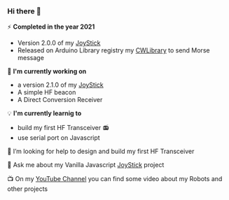 ### Hi there 👋

<!--
**bobboteck/bobboteck** is a ✨ _special_ ✨ repository because its `README.md` (this file) appears on your GitHub profile.

Here are some ideas to get you started:

- 🔭 I’m currently working on ...
- 🌱 I’m currently learning ...
- 👯 I’m looking to collaborate on ...
- 🤔 I’m looking for help with ...
- 💬 Ask me about ...
- 📫 How to reach me: ...
- 😄 Pronouns: ...
- ⚡ Fun fact: ...
-->
⚡ **Completed in the year 2021**
- Version 2.0.0 of my [JoyStick](https://github.com/bobboteck/JoyStick)
- Released on Arduino Library registry my [CWLibrary](https://github.com/bobboteck/CWLibrary) to send Morse message

:wrench: **I'm currently working on**
- a version 2.1.0 of my [JoyStick](https://github.com/bobboteck/JoyStick)
- A simple HF beacon
- A Direct Conversion Receiver

:bulb: **I'm currently learnig to**
- build my first HF Transceiver :radio:
- use serial port on Javascript

🤔 I’m looking for help to design and build my first HF Transceiver

💬 Ask me about my Vanilla Javascript [JoyStick](https://github.com/bobboteck/JoyStick) project

:tv: On my [YouTube Channel](https://www.youtube.com/c/RobertoDAmico/) you can find some video about my Robots and other projects
